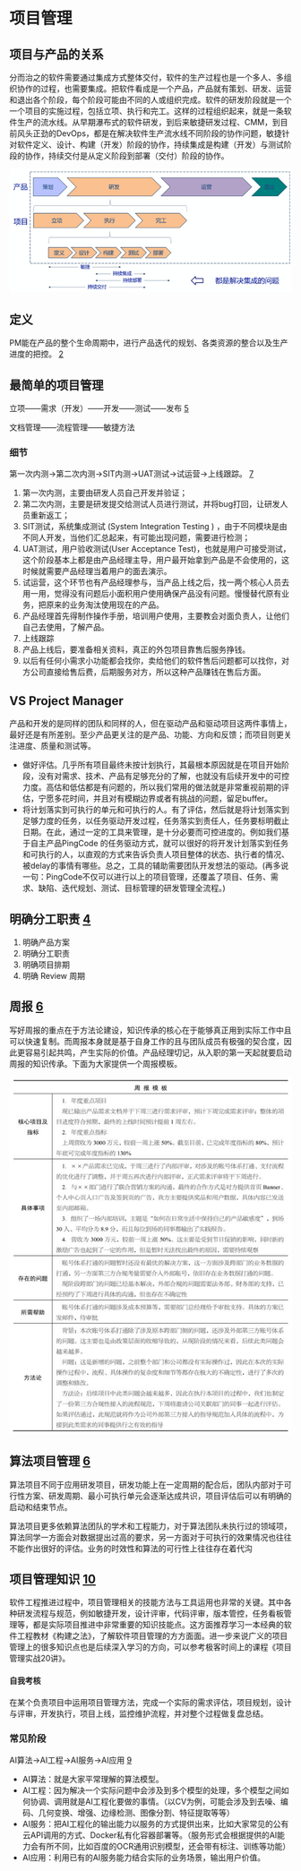 # 项目管理

## 项目与产品的关系

分而治之的软件需要通过集成方式整体交付，软件的生产过程也是一个多人、多组织协作的过程，也需要集成。把软件看成是一个产品，产品就有策划、研发、运营和退出各个阶段，每个阶段可能由不同的人或组织完成。软件的研发阶段就是一个一个项目的实施过程，包括立项、执行和完工。这样的过程组织起来，就是一条软件生产的流水线。从早期瀑布式的软件研发，到后来敏捷研发过程、CMM，到目前风头正劲的DevOps，都是在解决软件生产流水线不同阶段的协作问题，敏捷针对软件定义、设计、构建（开发）阶段的协作，持续集成是构建（开发）与测试阶段的协作，持续交付是从定义阶段到部署（交付）阶段的协作。

![项目与产品的关系[8]](../img/product_vs_project.png)

## 定义

PM能在产品的整个生命周期中，进行产品迭代的规划、各类资源的整合以及生产进度的把控。 [2]

## 最简单的项目管理

立项——需求（开发）——开发——测试——发布 [5]

文档管理——流程管理——敏捷方法

### 细节

第一次内测→第二次内测→SIT内测→UAT测试→试运营→上线跟踪。 [7]

1. 第一次内测，主要由研发人员自己开发并验证；
1. 第二次内测，主要是研发提交给测试人员进行测试，并将bug打回，让研发人员重新返工；
1. SIT测试，系统集成测试 (System Integration Testing ) ，由于不同模块是由不同人开发，当他们汇总起来，有可能出现问题，需要进行检测；
1. UAT测试，用户验收测试(User Acceptance Test)，也就是用户可接受测试，这个阶段基本上都是由产品经理主导，用户最开始拿到产品是不会使用的，这时候就需要产品经理当着用户的面去演示。
1. 试运营，这个环节也有产品经理参与，当产品上线之后，找一两个核心人员去用一用，觉得没有问题后小面积用户使用确保产品没有问题。慢慢替代原有业务，把原来的业务淘汰使用现在的产品。
1. 产品经理首先得制作操作手册，培训用户使用，主要教会对面负责人，让他们自己去使用，了解产品。
1. 上线跟踪
1. 产品上线后，要准备相关资料，真正的外包项目靠售后服务挣钱。
1. 以后有任何小需求小功能都会找你，卖给他们的软件售后问题都可以找你，对方公司直接给售后费，后期服务对方，所以这种产品赚钱在售后方面。


## VS Project Manager

产品和开发的是同样的团队和同样的人，但在驱动产品和驱动项目这两件事情上，最好还是有所差别。至少产品更关注的是产品、功能、方向和反馈；而项目则更关注进度、质量和测试等。

- 做好评估。几乎所有项目最终未按计划执行，其最根本原因就是在项目开始阶段，没有对需求、技术、产品有足够充分的了解，也就没有后续开发中的可控力度。高估和低估都是有问题的，所以我们常用的做法就是非常重视前期的评估，宁愿多花时间，并且对有模糊边界或者有挑战的问题，留足buffer。
- 将计划落实到可执行的单元和可执行的人。有了评估，然后就是将计划落实到足够力度的任务，以任务驱动开发过程，任务落实到责任人，任务要标明截止日期。在此，通过一定的工具来管理，是十分必要而可控进度的。例如我们基于自主产品PingCode 的任务驱动方式，就可以很好的将开发计划落实到任务和可执行的人，以直观的方式来告诉负责人项目整体的状态、执行者的情况、被delay的事情有哪些。总之，工具的辅助需要团队开发想法的驱动。(再多说一句：PingCode不仅可以进行以上的项目管理，还覆盖了项目、任务、需求、缺陷、迭代规划、测试、目标管理的研发管理全流程。)

## 明确分工职责 [4]

1. 明确产品方案
1. 明确分工职责
1. 明确项目排期
1. 明确 Review 周期

## 周报 [6]

写好周报的重点在于方法论建设，知识传承的核心在于能够真正用到实际工作中且可以快速复制。而周报本身就是基于自身工作的且与团队成员有极强的契合度，因此更容易引起共鸣，产生实际的价值。产品经理切记，从入职的第一天起就要启动周报的知识传承。下面为大家提供一个周报模板。

![周报模板](../img/week_report.jpg)

## 算法项目管理 [6]

算法项目不同于应用研发项目，研发功能上在一定周期的配合后，团队内部对于可行性方案、研发周期、最小可执行单元会逐渐达成共识，项目评估后可以有明确的启动和结束节点。

算法项目更多依赖算法团队的学术和工程能力，对于算法团队未执行过的领域项，算法同学一方面会对数据提出过高的要求，另一方面对于可执行的效果情况也往往不能作出很好的评估。业务的时效性和算法的可行性上往往存在着代沟

## 项目管理知识 [10]

软件工程推进过程中，项目管理相关的技能方法与工具运用也非常的关键。其中各种研发流程与规范，例如敏捷开发，设计评审，代码评审，版本管控，任务看板管理等，都是实际项目推进中非常重要的知识技能点。这方面推荐学习一本经典的软件工程教材《构建之法》，了解软件项目管理的方方面面。进一步来说广义的项目管理上的很多知识点也是后续深入学习的方向，可以参考极客时间上的课程《项目管理实战20讲》。

#### 自我考核

在某个负责项目中运用项目管理方法，完成一个实际的需求评估，项目规划，设计与评审，开发执行，项目上线，监控维护流程，并对整个过程做复盘总结。

### 常见阶段

AI算法→AI工程→AI服务→AI应用 [9]

- AI算法：就是大家平常理解的算法模型。
- AI工程：因为解决一个实际问题中会涉及到多个模型的处理，多个模型之间如何协调、调用就是AI工程化要做的事情。（以CV为例，可能会涉及到去噪、编码、几何变换、增强、边缘检测、图像分割、特征提取等等）
- AI服务：把AI工程化的输出能力以服务的方式提供出来，比如大家常见的公有云API调用的方式、Docker私有化容器部署等。（服务形式会根据提供的AI能力会有所不同，比如百度的OCR通用识别模型，还会带有标注、训练等功能）
- AI应用：利用已有的AI服务能力结合实际的业务场景，输出用户价值。



[1]: https://www.zhihu.com/question/20102432
[2]: https://www.iamxiarui.com/?p=1782
[3]: https://www.iamxiarui.com/?p=1782
[4]: https://www.iamxiarui.com/?p=1369
[5]: https://quizlet.com/129588206/%E4%BA%BA%E4%BA%BA%E9%83%BD%E6%98%AF%E4%BA%A7%E5%93%81%E7%BB%8F%E7%90%86-%E7%AC%94%E8%AE%B0-flash-cards/s
[6]: https://www.zhihu.com/pub/reader/119980992/chapter/1284104645191839744
[7]: https://blog.csdn.net/zcl050505/article/details/112948498
[8]: http://www.uml.org.cn/ai/201707041.asp
[9]: https://www.zhihu.com/question/363069393
[10]: https://zhuanlan.zhihu.com/p/192633890
